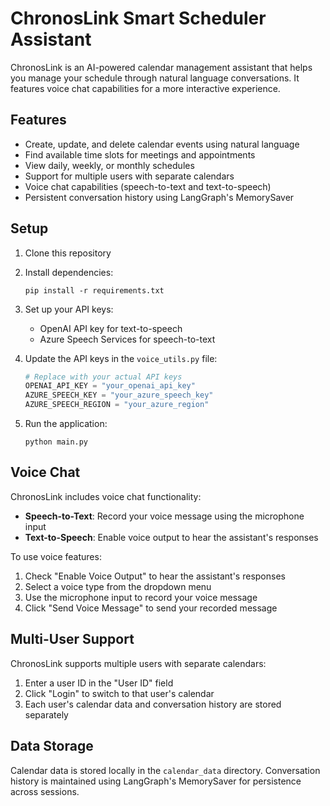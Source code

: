 # ChronosLink Smart Scheduler Assistant

ChronosLink is an AI-powered calendar management assistant that helps you manage your schedule through natural language conversations. It features voice chat capabilities for a more interactive experience.

## Features

- Create, update, and delete calendar events using natural language
- Find available time slots for meetings and appointments
- View daily, weekly, or monthly schedules
- Support for multiple users with separate calendars
- Voice chat capabilities (speech-to-text and text-to-speech)
- Persistent conversation history using LangGraph's MemorySaver

## Setup

1. Clone this repository
2. Install dependencies:
   ```
   pip install -r requirements.txt
   ```
3. Set up your API keys:
   - OpenAI API key for text-to-speech
   - Azure Speech Services for speech-to-text

4. Update the API keys in the `voice_utils.py` file:
   ```python
   # Replace with your actual API keys
   OPENAI_API_KEY = "your_openai_api_key"
   AZURE_SPEECH_KEY = "your_azure_speech_key"
   AZURE_SPEECH_REGION = "your_azure_region"
   ```

5. Run the application:
   ```
   python main.py
   ```

## Voice Chat

ChronosLink includes voice chat functionality:

- **Speech-to-Text**: Record your voice message using the microphone input
- **Text-to-Speech**: Enable voice output to hear the assistant's responses

To use voice features:
1. Check "Enable Voice Output" to hear the assistant's responses
2. Select a voice type from the dropdown menu
3. Use the microphone input to record your voice message
4. Click "Send Voice Message" to send your recorded message

## Multi-User Support

ChronosLink supports multiple users with separate calendars:

1. Enter a user ID in the "User ID" field
2. Click "Login" to switch to that user's calendar
3. Each user's calendar data and conversation history are stored separately

## Data Storage

Calendar data is stored locally in the `calendar_data` directory. Conversation history is maintained using LangGraph's MemorySaver for persistence across sessions. 